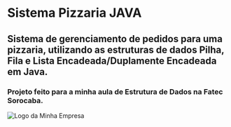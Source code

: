 # Sistema Pizzaria JAVA

## Sistema de gerenciamento de pedidos para uma pizzaria, utilizando as estruturas de dados Pilha, Fila e Lista Encadeada/Duplamente Encadeada em Java. 

### Projeto feito para a minha aula de Estrutura de Dados na Fatec Sorocaba.

<img src="https://cdn.discordapp.com/attachments/1225887439864725546/1246269271575760958/image.png?ex=665bc634&is=665a74b4&hm=f9d2ee91823fc41f8001dcf00b1d00439dd2068dc821e54c09a4581538b8231b&" alt="Logo da Minha Empresa">
